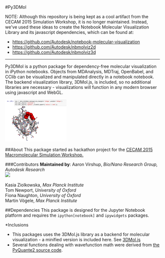 #Py3DMol

NOTE: Although this repository is being kept as a cool artifact from the CECAM 2015 Simulation Workshop, it is no longer maintained. Instead, we've used these ideas to create the Notebook Molecular Visualization Library and its javascript dependencies, which can be found at:
 * https://github.com/Autodesk/notebook-molecular-visualization
 * https://github.com/Autodesk/nbmolviz2d
 * https://github.com/Autodesk/nbmolviz3d

___

Py3DMol is a python package for dependency-free molecular visualization in iPython notebooks. Objects from MDAnalysis, MDTraj, OpenBabel, and CClib can be visualized and manipulated directly in a notebook notebook. The backend visualization library, 3DMol.js, is included, so no additional libraries are necessary - visualizations will function in any modern browser using javascript and WebGL.

<img src="images/demo.png" width="200x" alt="Notebook image demo">

##About
This package started as hackathon project for the <a href="http://www.cecam.org/workshop-1214.html">CECAM 2015 Macromolecular Simulation Workshop.</a>

###Contributors
**Maintained by**:
Aaron Virshup, _Bio/Nano Research Group, Autodesk Research_<br>
<img src="http://www.autodeskresearch.com/img/title.gif" width="60x">

Kasia Ziolkowska, _Max Planck Institute_<br>
Tom Newport, _University of Oxford_<br>
Fiona Naughton,  _University of Oxford_<br>
Martin Vögele, _Max Planck Institute_

##Dependencies
This package is designed for the Jupyter Notebook platform and requires the ```ipython[notebook]``` and ```ipywidgets``` packages.

*Inclusions
- This packages uses the 3DMol.js library as a backend for molecular visualization - a minified version is included here. See <a href="http://3dmol.csb.pitt.edu/doc/index.html">3DMol.js</a>
- Several functions dealing with wavefunction math were derived from <a href="https://github.com/rpmuller/pyquante2">the PyQuante2 source code</a>.
